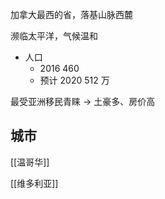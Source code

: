 加拿大最西的省，落基山脉西麓

濒临太平洋，气候温和

- 人口
	- 2016 460
	- 预计 2020 512 万

最受亚洲移民青睐 → 土豪多、房价高

## 城市

[[温哥华]]

[[维多利亚]]

